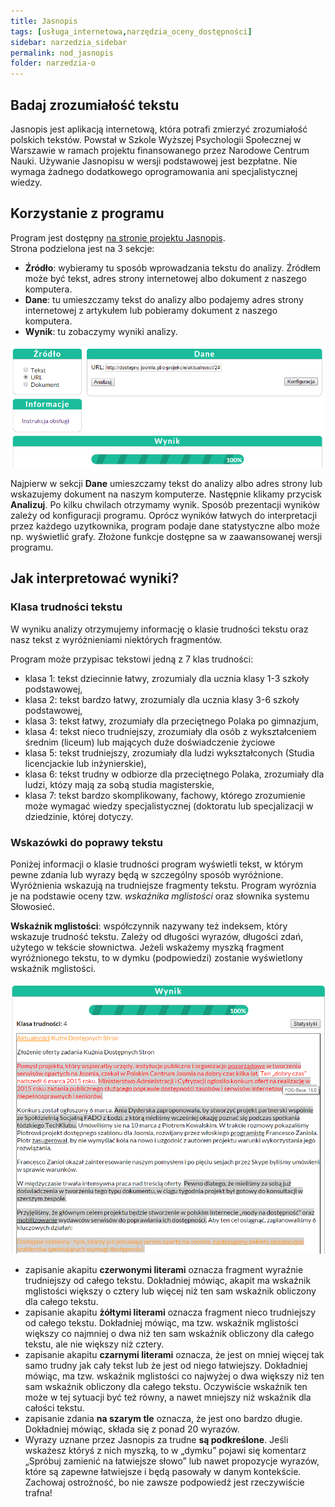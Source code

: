 ```yaml
---
title: Jasnopis
tags: [usługa_internetowa,narzędzia_oceny_dostępności]
sidebar: narzedzia_sidebar
permalink: nod_jasnopis
folder: narzedzia-o
---
```

 
## Badaj zrozumiałość tekstu 

Jasnopis jest aplikacją internetową, która potrafi zmierzyć zrozumiałość polskich tekstów. Powstał w Szkole Wyższej Psychologii Społecznej w Warszawie w ramach projektu finansowanego przez Narodowe Centrum Nauki. Używanie Jasnopisu w wersji podstawowej jest bezpłatne. Nie wymaga żadnego dodatkowego oprogramowania ani specjalistycznej wiedzy.

## Korzystanie z programu

Program jest dostępny [na stronie projektu Jasnopis](http://jasnopis.pl/aplikacja).  
Strona podzielona jest na 3 sekcje:

-	**Źródło**: wybieramy tu sposób wprowadzania tekstu do analizy. Źródłem może być tekst, adres strony internetowej albo dokument z naszego komputera.
-	**Dane**: tu umieszczamy tekst do analizy albo podajemy adres strony internetowej z artykułem lub pobieramy dokument z naszego komputera.
-	**Wynik**: tu zobaczymy wyniki analizy.

![Górna część strony programu Jasnopis. Po lewej stronie sekcja Źródło, po prawej sekcja Dane, poniżej Odnośnik do instrukcji i sekcja Wyniki](/images/narzedzia/jasnopis1.png)

Najpierw w sekcji **Dane** umieszczamy tekst do analizy albo adres strony lub wskazujemy dokument na naszym komputerze. Następnie klikamy przycisk **Analizuj**. Po kilku chwilach otrzymamy wynik.
Sposób prezentacji wyników zależy od konfiguracji programu. Oprócz wyników łatwych do interpretacji przez każdego uzytkownika, program podaje dane statystyczne albo może np. wyświetlić grafy. Złożone funkcje dostępne sa w zaawansowanej wersji programu.

## Jak interpretować wyniki?

### Klasa trudności tekstu

W wyniku analizy otrzymujemy informację o klasie trudności tekstu oraz nasz tekst z wyróżnieniami niektórych fragmentów.

Program może przypisac tekstowi jedną z 7 klas trudności:
-	klasa 1:  tekst dziecinnie łatwy, zrozumialy dla ucznia klasy 1-3 szkoły podstawowej,
-	klasa 2: tekst bardzo łatwy, zrozumialy dla ucznia klasy 3-6 szkoły podstawowej,
-	klasa 3: tekst łatwy, zrozumiały dla przeciętnego Polaka po gimnazjum,
-	klasa 4: tekst nieco trudniejszy, zrozumiały dla osób z wykształceniem średnim (liceum) lub mających duże doświadczenie życiowe
-	klasa 5: tekst trudniejszy, zrozumiały dla ludzi wykształconych (Studia licencjackie lub inżynierskie),
-	klasa 6: tekst trudny w odbiorze dla przeciętnego Polaka, zrozumiały dla ludzi, któzy mają za sobą studia magisterskie,
-	klasa 7: tekst bardzo skomplikowany, fachowy, którego zrozumienie może wymagać wiedzy specjalistycznej (doktoratu lub specjalizacji w dziedzinie, której dotyczy.

### Wskazówki do poprawy tekstu

Poniżej informacji o klasie trudności program wyświetli tekst,  w którym pewne zdania lub wyrazy będą w szczególny sposób wyróżnione. Wyróżnienia wskazują na trudniejsze fragmenty tekstu. Program wyróznia je na podstawie oceny tzw. <em>wskaźnika mglistości</em> oraz słownika systemu Słowosieć. 

**Wskaźnik mglistości**: współczynnik nazywany też indeksem, który wskazuje trudność tekstu. Zależy od długości wyrazów, długości zdań, użytego w tekście słownictwa. Jeżeli wskażemy myszką fragment wyróżnionego tekstu, to w dymku (podpowiedzi) zostanie wyświetlony wskaźnik mglistości.

![Fragment strony z wynikami analizy tekstu](/images/narzedzia/jasnopis2.png)

-	zapisanie akapitu **czerwonymi literami** oznacza fragment wyraźnie trudniejszy od całego tekstu. Dokładniej mówiąc, akapit ma wskaźnik mglistości większy o cztery lub więcej niż ten sam wskaźnik obliczony dla całego tekstu.
-	zapisanie akapitu **żółtymi literami** oznacza fragment nieco trudniejszy od całego tekstu. Dokładniej mówiąc, ma tzw. wskaźnik mglistości większy co najmniej o dwa niż ten sam wskaźnik obliczony dla całego tekstu, ale nie większy niż cztery.
-	zapisanie akapitu **czarnymi literami** oznacza, że jest on mniej więcej tak samo trudny jak cały tekst lub że jest od niego łatwiejszy. Dokładniej mówiąc, ma tzw. wskaźnik mglistości co najwyżej o dwa większy niż ten sam wskaźnik obliczony dla całego tekstu. Oczywiście wskaźnik ten może w tej sytuacji być też równy, a nawet mniejszy niż wskaźnik dla całości tekstu.
-	zapisanie zdania **na szarym tle** oznacza, że jest ono bardzo długie. Dokładniej mówiąc, składa się z ponad 20 wyrazów.
-	Wyrazy uznane przez Jasnopis za trudne **są podkreślone**. Jeśli wskażesz któryś z nich myszką, to w „dymku” pojawi się komentarz „Spróbuj zamienić na łatwiejsze słowo” lub nawet propozycje wyrazów, które są zapewne łatwiejsze i będą pasowały w danym kontekście. Zachowaj ostrożność, bo nie zawsze podpowiedź jest rzeczywiście trafna!
